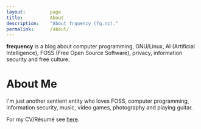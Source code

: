 ```yaml
---
layout:         page
title:          About
description:    "About frquency (fq.nz)."
permalink:      /about/
---
```


**frequency** is a blog about computer programming, GNU/Linux, AI (Artificial
Intelligence), FOSS (Free Open Source Software), privacy, information security
and free culture.

# About Me
I'm just another sentient entity who loves FOSS, computer programming,
information security, music, video games, photography and playing guitar.

For my CV/Résumé see [here](/cv/).
